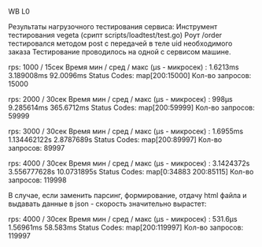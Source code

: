 WB L0

Результаты нагрузочного тестирования сервиса:
Инструмент тестирования vegeta (срипт scripts/loadtest/test.go)
Роут /order тестировался методом post с передачей в теле uid необходимого заказа
Тестирование проводилось на одной с сервисом машине.

rps: 1000 / 15сек
Время мин / сред / макс (µs - микросек) : 1.6213ms 3.189008ms 92.0096ms
Status Codes: map[200:15000]
Кол-во запросов: 15000

rps: 2000 / 30сек
Время мин / сред / макс (µs - микросек) : 998µs 9.285614ms 365.6712ms
Status Codes: map[200:59999]
Кол-во запросов: 59999     

rps: 3000 / 30сек
Время мин / сред / макс (µs - микросек) : 1.6955ms 1.134462122s 2.8787689s
Status Codes: map[200:89997]
Кол-во запросов: 89997      

rps: 4000 / 30сек
Время мин / сред / макс (µs - микросек) : 3.1424372s 3.556777628s 10.0731895s
Status Codes: map[0:34883 200:85115]
Кол-во запросов: 119998

В случае, если заменить парсинг, формирование, отдачу html файла и 
выдавать данные в json - скорость значительно вырастет:

rps: 4000 / 30сек
Время мин / сред / макс (µs - микросек) : 531.6µs 1.56961ms 58.583ms
Status Codes: map[200:119997]
Кол-во запросов: 119997  